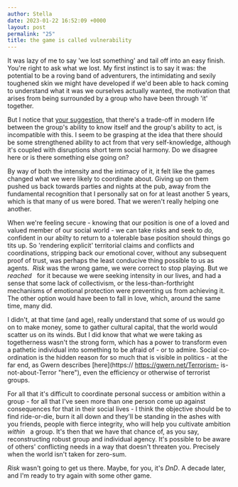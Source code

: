 ```yaml
---
author: Stella
date: 2023-01-22 16:52:09 +0000
layout: post
permalink: "25"
title: the game is called vulnerability
---
```



It was lazy of me to say 'we lost something' and tail off into an easy finish.
You're right to ask what we lost. My first instinct is to say it was: the
potential to be a roving band of adventurers, the intimidating and sexily
toughened skin we might have developed if we'd been able to hack coming to
understand what it was we ourselves actually wanted, the motivation that
arises from being surrounded by a group who have been through 'it' together.  

But I notice that [your suggestion](https://angst.blog/24 "your suggestion"),
that there's a trade-off in modern life between the group's ability to know
itself and the group's ability to act, is incompatible with this. I seem to be
grasping at the idea that there should be some strengthened ability to act
from that very self-knowledge, although it's coupled with disruptions short
term social harmony. Do we disagree here or is there something else going on?  

By way of both the intensity and the intimacy of it, it felt like the games
changed what we were likely to coordinate about. Giving up on them pushed us
bac​k towards parties and nights at the pub, away from the fundamental
recognition that I personally sat on for at least another 5 years, which is
that many of us were bored. That we weren't really helping one another.  

When we're feeling secure - knowing that our position is one of a loved and
valued member of our social world - we can take risks and seek to _do,_
confident in our ​abilty to return to a tolerable base position should things
go tits up. So 'rendering explicit' territorial claims and conflicts and
coordinations, stripping back our emotional cover, without any subsequent
proof of trust, was perhaps the least conducive thing possible to us as
agents. ​ _Risk_ was the wrong game, we were correct to stop playing. But we
_reached_ _​_ _​_ _​_ for it because we were seeking intensity in our lives,
and had a sense that some lack of collectivism, or the less-than-forthright
mechanisms of emotional protection were preventing us from achieving it. The
other option would have been to fall in love, which, around the same time,
many did.  

I didn't, at that time (and age), really understand that some of us would go
on to make money, some to gather cultural capital, that the world would
scatter us on its winds. But I did know that what we were taking as
togetherness wasn't the strong form, which has a power to transform even a
pathetic individual into something to be afraid of - or to admire. Social co-
ordination is the hidden reason for so much that is visible in politics - at
the far end, as Gwern describes [here](https:// https://gwern.net/Terrorism-
is-not-about-Terror "here"), even the efficiency or otherwise of terrorist
groups.  

For all that it's difficult to coordinate personal success or ambition within
a group - for all that I've seen more than one person come up against
consequences for that in their social lives - I think the objective should be
to find ride-or-die, burn it all down and they'll be standing in the ashes
with you friends, people with fierce integrity, who will help you cultivate
ambition _within_ _​_ _​_ _​_ a group. It's then that we have that chance of,
as y​ou say, reconstructing robust group and individual agency. It​'s possible
to be aware of others' conflicting needs in a way that doesn't threaten you.
Precisely when the world isn't taken for zero-sum.  

_Risk_ wasn't going to get us there. Maybe, for you, it's _DnD_. A decade
later, and I'm ready to try again with some other game.  
  